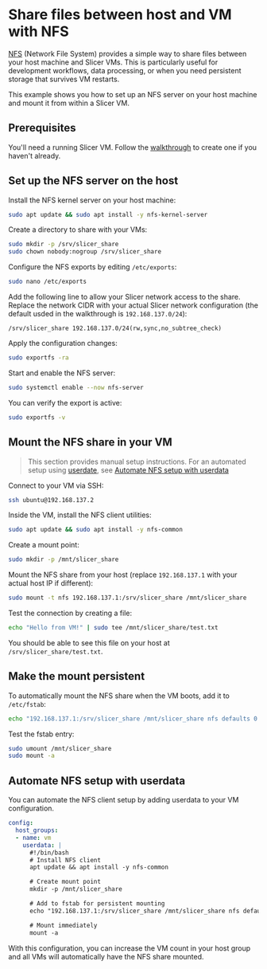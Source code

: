 # Share files between host and VM with NFS

[NFS](https://wiki.archlinux.org/title/NFS) (Network File System) provides a simple way to share files between your host machine and Slicer VMs. This is particularly useful for development workflows, data processing, or when you need persistent storage that survives VM restarts.

This example shows you how to set up an NFS server on your host machine and mount it from within a Slicer VM.

## Prerequisites

You'll need a running Slicer VM. Follow the [walkthrough](/getting-started/walkthrough) to create one if you haven't already.

## Set up the NFS server on the host

Install the NFS kernel server on your host machine:

```bash
sudo apt update && sudo apt install -y nfs-kernel-server
```

Create a directory to share with your VMs:

```bash
sudo mkdir -p /srv/slicer_share
sudo chown nobody:nogroup /srv/slicer_share
```

Configure the NFS exports by editing `/etc/exports`:

```bash
sudo nano /etc/exports
```

Add the following line to allow your Slicer network access to the share. Replace the network CIDR with your actual Slicer network configuration (the default usded in the walkthrough is `192.168.137.0/24`):

```
/srv/slicer_share 192.168.137.0/24(rw,sync,no_subtree_check)
```

Apply the configuration changes:

```bash
sudo exportfs -ra
```

Start and enable the NFS server:

```bash
sudo systemctl enable --now nfs-server
```

You can verify the export is active:

```bash
sudo exportfs -v
```

## Mount the NFS share in your VM

> This section provides manual setup instructions. For an automated setup using [userdate](/tasks/userdata/), see [Automate NFS setup with userdata](#automate-nfs-setup-with-userdata)

Connect to your VM via SSH:

```bash
ssh ubuntu@192.168.137.2
```

Inside the VM, install the NFS client utilities:

```bash
sudo apt update && sudo apt install -y nfs-common
```

Create a mount point:

```bash
sudo mkdir -p /mnt/slicer_share
```

Mount the NFS share from your host (replace `192.168.137.1` with your actual host IP if different):

```bash
sudo mount -t nfs 192.168.137.1:/srv/slicer_share /mnt/slicer_share
```

Test the connection by creating a file:

```bash
echo "Hello from VM!" | sudo tee /mnt/slicer_share/test.txt
```

You should be able to see this file on your host at `/srv/slicer_share/test.txt`.

## Make the mount persistent

To automatically mount the NFS share when the VM boots, add it to `/etc/fstab`:

```bash
echo "192.168.137.1:/srv/slicer_share /mnt/slicer_share nfs defaults 0 0" | sudo tee -a /etc/fstab
```

Test the fstab entry:

```bash
sudo umount /mnt/slicer_share
sudo mount -a
```

## Automate NFS setup with userdata

You can automate the NFS client setup by adding userdata to your VM configuration.

```yaml
config:
  host_groups:
  - name: vm
    userdata: |
      #!/bin/bash
      # Install NFS client
      apt update && apt install -y nfs-common

      # Create mount point
      mkdir -p /mnt/slicer_share

      # Add to fstab for persistent mounting
      echo "192.168.137.1:/srv/slicer_share /mnt/slicer_share nfs defaults 0 0" >> /etc/fstab

      # Mount immediately
      mount -a
```

With this configuration, you can increase the VM count in your host group and all VMs will automatically have the NFS share mounted.
